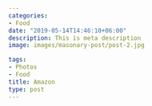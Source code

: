 ```yaml
---
categories:
- Food
date: "2019-05-14T14:46:10+06:00"
description: This is meta description
image: images/masonary-post/post-2.jpg

tags:
- Photos
- Food
title: Amazon
type: post
---
```

